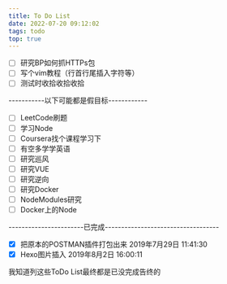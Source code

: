 ```yaml
---
title: To Do List
date: 2022-07-20 09:12:02
tags: todo
top: true
---
```


- [ ] 研究BP如何抓HTTPs包
- [ ] 写个vim教程（行首行尾插入字符等）
- [ ] 测试时收拾收拾收拾

-----------以下可能都是假目标------------

- [ ] LeetCode刷题
- [ ] 学习Node
- [ ] Coursera找个课程学习下
- [ ] 有空多学学英语
- [ ] 研究巡风
- [ ] 研究VUE
- [ ] 研究逆向
- [ ] 研究Docker
- [ ] NodeModules研究
- [ ] Docker上的Node

-----------------------已完成-----------------------------------
- [x] 把原本的POSTMAN插件打包出来  2019年7月29日 11:41:30
- [x] Hexo图片插入 2019年8月2日 16:00:11

我知道列这些ToDo List最终都是已没完成告终的
